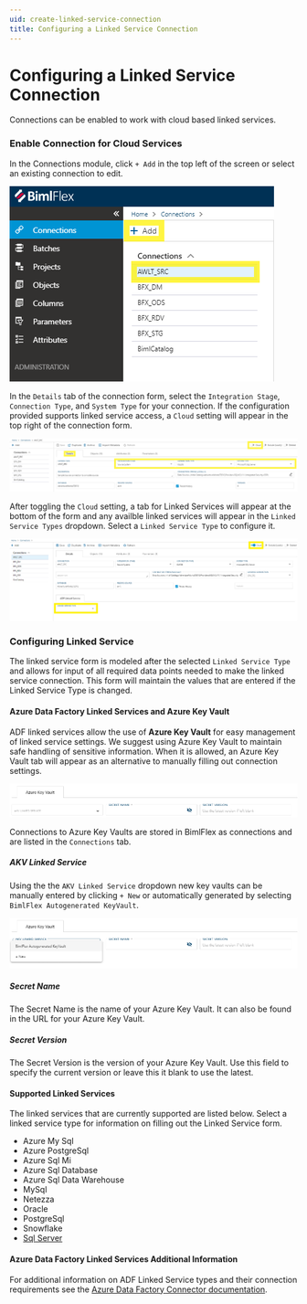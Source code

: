 ```yaml
---
uid: create-linked-service-connection
title: Configuring a Linked Service Connection
---
```

# Configuring a Linked Service Connection

[//]: # (TODO: Include a summary of Linked Service purpose and use in connections)

Connections can be enabled to work with cloud based linked services.

### Enable Connection for Cloud Services

In the Connections module, click `+ Add` in the top left of the screen or select an existing connection to edit.

![Connections Module Menu -center][connections-module-list]

In the `Details` tab of the connection form, select the `Integration Stage`, `Connection Type`, and `System Type` for your connection. If the configuration provided supports linked service access, a `Cloud` setting will appear in the top right of the connection form.

![Connection Details Tab -center -50%][connections-details-tab]

After toggling the `Cloud` setting, a tab for Linked Services will appear at the bottom of the form and any availble linked services will appear in the `Linked Service Types` dropdown. Select a `Linked Service Type` to configure it.

![Linked Service Dropdown -center -50%][connections-linked-service-dropdown]

### Configuring Linked Service

The linked service form is modeled after the selected `Linked Service Type` and allows for input of all required data points needed to make the linked service connection. This form will maintain the values that are entered if the Linked Service Type is changed.

#### Azure Data Factory Linked Services and Azure Key Vault

ADF linked services allow the use of **Azure Key Vault** for easy management of linked service settings. We suggest using Azure Key Vault to maintain safe handling of sensitive information. When it is allowed, an Azure Key Vault tab will appear as an alternative to manually filling out connection settings.

![Azure Key Vault Form -center -50%][akv]

Connections to Azure Key Vaults are stored in BimlFlex as connections and are listed in the `Connections` tab.

##### AKV Linked Service

Using the the `AKV Linked Service` dropdown new key vaults can be manually entered by clicking `+ New` or automatically generated by selecting `BimlFlex Autogenerated KeyVault`.

![Azure Key Vault Form Dropdown -center -50%][akv-dd]

##### Secret Name

The Secret Name is the name of your Azure Key Vault. It can also be found in the URL for your Azure Key Vault.

##### Secret Version

The Secret Version is the version of your Azure Key Vault. Use this field to specify the current version or leave this it blank to use the latest.

#### Supported Linked Services

The linked services that are currently supported are listed below. Select a linked service type for information on filling out the Linked Service form.

+ Azure My Sql
+ Azure PostgreSql
+ Azure Sql Mi
+ Azure Sql Database
+ Azure Sql Data Warehouse
+ MySql
+ Netezza
+ Oracle
+ PostgreSql
+ Snowflake
+ [Sql Server](linked-service-adf-sql-server.md)

#### Azure Data Factory Linked Services Additional Information

For additional information on ADF Linked Service types and their connection requirements see the [Azure Data Factory Connector documentation](https://docs.microsoft.com/en-us/azure/data-factory/connector-overview).

[connections-module-list]: images/bimlflex-ss-app-connections-menu-list.png "Connections Module Menu"
[connections-details-tab]: images/bimlflex-ss-app-connections-details-tab.png "Connection Details Tab"
[connections-linked-service-dropdown]: images/bimlflex-ss-app-connections-cloud-linked-service-select-blank-highlighted.png "Linked Service Type Dropdown"
[akv]: images/bimlflex-ss-app-connections-akv.png "Azure Key Vault"
[akv-dd]: images/bimlflex-ss-app-connections-akv-dd.png "Azure Key Vault Drop Down"

